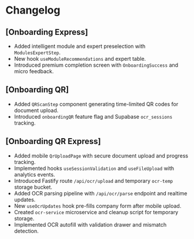 # Changelog

## [Onboarding Express]
- Added intelligent module and expert preselection with `ModulesExpertStep`.
- New hook `useModuleRecommendations` and expert table.
- Introduced premium completion screen with `OnboardingSuccess` and micro feedback.

## [Onboarding QR]
- Added `QRScanStep` component generating time-limited QR codes for document upload.
- Introduced `onboardingQR` feature flag and Supabase `ocr_sessions` tracking.

## [Onboarding QR Express]
- Added mobile `QrUploadPage` with secure document upload and progress tracking.
- Implemented hooks `useSessionValidation` and `useFileUpload` with analytics events.
- Introduced Fastify route `/api/ocr/upload` and temporary `ocr-temp` storage bucket.
- Added OCR parsing pipeline with `/api/ocr/parse` endpoint and realtime updates.
- New `useOcrUpdates` hook pre-fills company form after mobile upload.
- Created `ocr-service` microservice and cleanup script for temporary storage.
- Implemented OCR autofill with validation drawer and mismatch detection.

